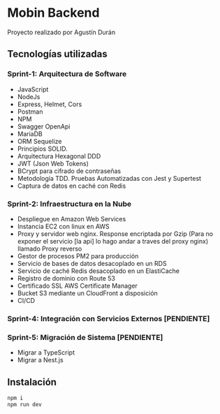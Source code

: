 # Mobin Backend
Proyecto realizado por Agustín Durán

## Tecnologías utilizadas

### Sprint-1: Arquitectura de Software
* JavaScript
* NodeJs
* Express, Helmet, Cors
* Postman
* NPM
* Swagger OpenApi
* MariaDB
* ORM Sequelize
* Principios SOLID.
* Arquitectura Hexagonal DDD
* JWT (Json Web Tokens)
* BCrypt para cifrado de contraseñas
* Metodología TDD. Pruebas Automatizadas con Jest y Supertest
* Captura de datos en caché con Redis

### Sprint-2: Infraestructura en la Nube
* Despliegue en Amazon Web Services
* Instancia EC2 con linux en AWS
* Proxy y servidor web nginx. Response encriptada por Gzip
(Para no exponer el servicio [la api] lo hago andar a traves del proxy nginx) llamado Proxy reverso
* Gestor de procesos PM2 para producción
* Servicio de bases de datos desacoplado en un RDS
* Servicio de caché Redis desacoplado en un ElastiCache
* Registro de dominio con Route 53
* Certificado SSL AWS Certificate Manager
* Bucket S3 mediante un CloudFront a disposición
* CI/CD 

### Sprint-4: Integración con Servicios Externos [PENDIENTE]

### Sprint-5: Migración de Sistema [PENDIENTE]
* Migrar a TypeScript
* Migrar a Nest.js

## Instalación
```bash
npm i
npm run dev
```
